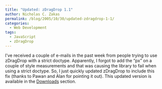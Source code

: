 ```yaml
---
title: "Updated: zDragDrop 1.1"
author: Nicholas C. Zakas
permalink: /blog/2005/10/30/updated-zdragdrop-1-1/
categories:
  - Web Development
tags:
  - JavaScript
  - zDragDrop
---
```

I've received a couple of e-mails in the past week from people trying to use zDragDrop with a strict doctype. Apparently, I forgot to add the &#8220;px&#8221; on a couple of style measurements and that was causing the library to fail when using a strict doctype. So, I just quickly updated zDragDrop to include this fix (thanks to Pawan and Alan for pointing it out). This updated version is available in the <a title="Downloads" rel="internal" href="/downloads">Downloads</a> section.
